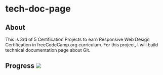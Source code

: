 # tech-doc-page
## About
This is 3rd of 5 Certification Projects to earn Responsive Web Design Certification in freeCodeCamp.org curriculum.
For this project, I will build technical documentation page about Git.

## Progress ![](https://geps.dev/progress/40?dangerColor=080&warningColor=080&successColor=080)
